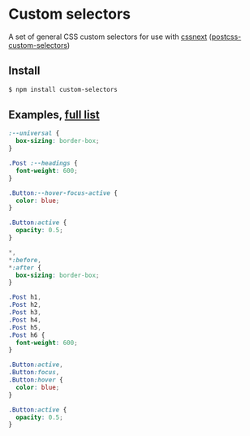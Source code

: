 # Custom selectors

A set of general CSS custom selectors for use with [cssnext](https://github.com/cssnext/cssnext) ([postcss-custom-selectors](https://github.com/postcss/postcss-custom-selectors))

## Install

```sh
$ npm install custom-selectors
```

## Examples, [full list](https://github.com/antontrollback/custom-selectors/blob/master/index.css)

```css
:--universal {
  box-sizing: border-box;
}

.Post :--headings {
  font-weight: 600;
}

.Button:--hover-focus-active {
  color: blue;
}

.Button:active {
  opacity: 0.5;
}

```

```css
*,
*:before,
*:after {
  box-sizing: border-box;
}

.Post h1,
.Post h2,
.Post h3,
.Post h4,
.Post h5,
.Post h6 {
  font-weight: 600;
}

.Button:active,
.Button:focus,
.Button:hover {
  color: blue;
}

.Button:active {
  opacity: 0.5;
}
```
